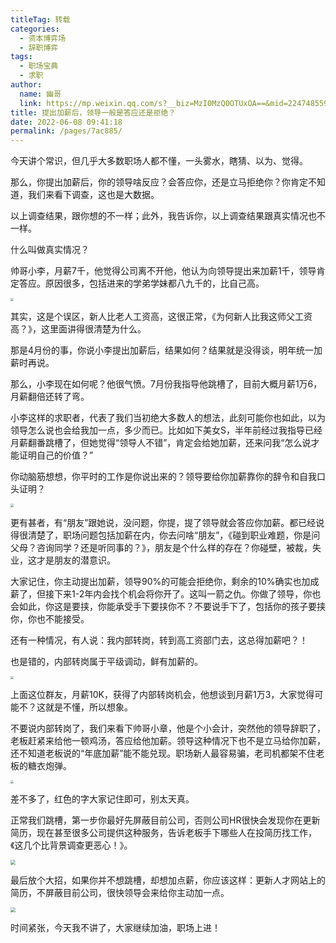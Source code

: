 ```yaml
---
titleTag: 转载
categories: 
  - 资本博弈场
  - 辞职博弈
tags: 
  - 职场宝典
  - 求职
author: 
  name: 幽哥
  link: https://mp.weixin.qq.com/s?__biz=MzI0MzQ0OTUxOA==&mid=2247485597&idx=1&sn=2442ef752e77d40f563b33a385c8e1cd&chksm=e96da35cde1a2a4a40c1557d333adad093e0b1802364960011d0bd9ed394c7f01cf00f035a9c&scene=21#wechat_redirect
title: 提出加薪后，领导一般是答应还是拒绝？
date: 2022-06-08 09:41:18
permalink: /pages/7ac885/
---
```

今天讲个常识，但几乎大多数职场人都不懂，一头雾水，瞎猜、以为、觉得。

那么，你提出加薪后，你的领导啥反应？会答应你，还是立马拒绝你？你肯定不知道，我们来看下调查，这也是大数据。


以上调查结果，跟你想的不一样；此外，我告诉你，以上调查结果跟真实情况也不一样。

什么叫做真实情况？

帅哥小李，月薪7千，他觉得公司离不开他，他认为向领导提出来加薪1千，领导肯定答应。原因很多，包括进来的学弟学妹都八九千的，比自己高。

<img src="https://testingcf.jsdelivr.net/gh/TommyZeng777/picgo/img/202206080944777.png" style="zoom: 33%;" />

其实，这是个误区，新人比老人工资高，这很正常，《为何新人比我这师父工资高？》，这里面讲得很清楚为什么。

那是4月份的事，你说小李提出加薪后，结果如何？结果就是没得谈，明年统一加薪时再说。

那么，小李现在如何呢？他很气愤。7月份我指导他跳槽了，目前大概月薪1万6，月薪翻倍还转了弯。

小李这样的求职者，代表了我们当初绝大多数人的想法，此刻可能你也如此，以为领导怎么说也会给我加一点，多少而已。比如如下美女S，半年前经过我指导已经月薪翻番跳槽了，但她觉得“领导人不错”，肯定会给她加薪，还来问我“怎么说才能证明自己的价值？”

你动脑筋想想，你平时的工作是你说出来的？领导要给你加薪靠你的辞令和自我口头证明？

<img src="https://testingcf.jsdelivr.net/gh/TommyZeng777/picgo/img/202206080947619.png" style="zoom:33%;" />

更有甚者，有“朋友”跟她说，没问题，你提，提了领导就会答应你加薪。都已经说得很清楚了，职场问题包括加薪在内，你去问啥“朋友”，《碰到职业难题，你是问父母？咨询同学？还是听同事的？》，朋友是个什么样的存在？你碰壁，被裁，失业，这才是朋友的潜意识。

大家记住，你主动提出加薪，领导90%的可能会拒绝你，剩余的10%确实也加成薪了，但接下来1-2年内会找个机会将你开了。这叫一箭之仇。你做了领导，你也会如此，你这是要挟，你能承受手下要挟你不？不要说手下了，包括你的孩子要挟你，你也不能接受。

还有一种情况，有人说：我内部转岗，转到高工资部门去，这总得加薪吧？！

也是错的，内部转岗属于平级调动，鲜有加薪的。

<img src="https://testingcf.jsdelivr.net/gh/TommyZeng777/picgo/img/202206080947616.png" style="zoom:33%;" />

上面这位群友，月薪10K，获得了内部转岗机会，他想谈到月薪1万3，大家觉得可能不？这就是不懂，所以想象。

不要说内部转岗了，我们来看下帅哥小章，他是个小会计，突然他的领导辞职了，老板赶紧来给他一顿鸡汤，答应给他加薪。领导这种情况下也不是立马给你加薪，还不知道老板说的“年底加薪”能不能兑现。职场新人最容易骗，老司机都架不住老板的糖衣炮弹。

<img src="https://testingcf.jsdelivr.net/gh/TommyZeng777/picgo/img/202206080947912.png" style="zoom:33%;" />

差不多了，红色的字大家记住即可，别太天真。

正常我们跳槽，第一步你最好先屏蔽目前公司，否则公司HR很快会发现你在更新简历，现在甚至很多公司提供这种服务，告诉老板手下哪些人在投简历找工作，《这几个比背景调查更恶心！》。

<img src="https://testingcf.jsdelivr.net/gh/TommyZeng777/picgo/img/202206080947857.png" style="zoom:50%;" />

最后放个大招，如果你并不想跳槽，却想加点薪，你应该这样：更新人才网站上的简历，不屏蔽目前公司，很快领导会来给你主动加一点。

<img src="https://testingcf.jsdelivr.net/gh/TommyZeng777/picgo/img/202206080948030.png" style="zoom:50%;" />

时间紧张，今天我不讲了，大家继续加油，职场上进！